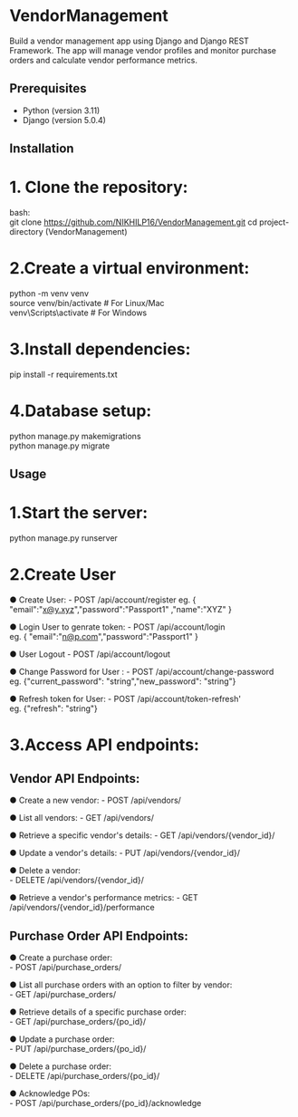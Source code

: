 # VendorManagement
Build a vendor management app using Django and Django REST Framework. The app will manage vendor profiles and monitor purchase orders and calculate vendor performance metrics.

## Prerequisites
- Python (version 3.11)
- Django (version 5.0.4)

## Installation

# 1. Clone the repository:
   bash:  
   git clone https://github.com/NIKHILP16/VendorManagement.git
   cd project-directory (VendorManagement) 

# 2.Create a virtual environment:
python -m venv venv  
source venv/bin/activate  # For Linux/Mac  
venv\Scripts\activate     # For Windows  

# 3.Install dependencies:
pip install -r requirements.txt  

# 4.Database setup:
python manage.py makemigrations  
python manage.py migrate  


## Usage

# 1.Start the server:
python manage.py runserver  

# 2.Create User 

● Create User:
    - POST /api/account/register 
        eg. { "email":"x@y.xyz","password":"Passport1" ,"name":"XYZ" } 

● Login User to genrate token: 
    - POST /api/account/login   
        eg. { "email":"n@p.com","password":"Passport1" } 

● User Logout 
    - POST /api/account/logout

● Change Password for User :
    - POST /api/account/change-password  
        eg. {"current_password": "string","new_password": "string"}

● Refresh token for User:
    - POST /api/account/token-refresh'   
        eg. {"refresh": "string"}


# 3.Access API endpoints:


## Vendor API Endpoints: 

● Create a new vendor:
    - POST /api/vendors/

● List all vendors:
    - GET /api/vendors/  

● Retrieve a specific vendor's details:
    - GET /api/vendors/{vendor_id}/

● Update a vendor's details:
    - PUT /api/vendors/{vendor_id}/ 

● Delete a vendor:  
    - DELETE /api/vendors/{vendor_id}/

● Retrieve a vendor's performance metrics: 
    - GET /api/vendors/{vendor_id}/performance



## Purchase Order API Endpoints:  

● Create a purchase order:  
    - POST /api/purchase_orders/  

● List all purchase orders with an option to filter by vendor:  
    - GET /api/purchase_orders/

● Retrieve details of a specific purchase order:  
    - GET /api/purchase_orders/{po_id}/ 

● Update a purchase order:    
    - PUT /api/purchase_orders/{po_id}/

● Delete a purchase order:    
    - DELETE /api/purchase_orders/{po_id}/  

● Acknowledge POs:  
    - POST /api/purchase_orders/{po_id}/acknowledge 


